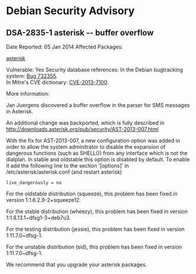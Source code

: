 
Debian Security Advisory
========================


DSA-2835-1 asterisk -- buffer overflow
--------------------------------------



Date Reported:
05 Jan 2014
Affected Packages:

[asterisk](https://packages.debian.org/src:asterisk)

Vulnerable:
Yes
Security database references:
In the Debian bugtracking system: [Bug 732355](https://bugs.debian.org/cgi-bin/bugreport.cgi?bug=732355).  
In Mitre's CVE dictionary: [CVE-2013-7100](https://security-tracker.debian.org/tracker/CVE-2013-7100).  

More information:

Jan Juergens discovered a buffer overflow in the parser for SMS messages
in Asterisk.


An additional change was backported, which is fully described in
<http://downloads.asterisk.org/pub/security/AST-2013-007.html>


With the fix for AST-2013-007, a new configuration option was added in
order to allow the system adminitrator to disable the expansion of
dangerous functions (such as SHELL()) from any interface which is not
the dialplan. In stable and oldstable this option is disabled by default.
To enable it add the following line to the section '[options]' in
/etc/asterisk/asterisk.conf (and restart asterisk)



```
live_dangerously = no
```

For the oldstable distribution (squeeze), this problem has been fixed in
version 1:1.6.2.9-2+squeeze12.


For the stable distribution (wheezy), this problem has been fixed in
version 1:1.8.13.1~dfsg1-3+deb7u3.


For the testing distribution (jessie), this problem has been fixed in
version 1:11.7.0~dfsg-1.


For the unstable distribution (sid), this problem has been fixed in
version 1:11.7.0~dfsg-1.


We recommend that you upgrade your asterisk packages.






